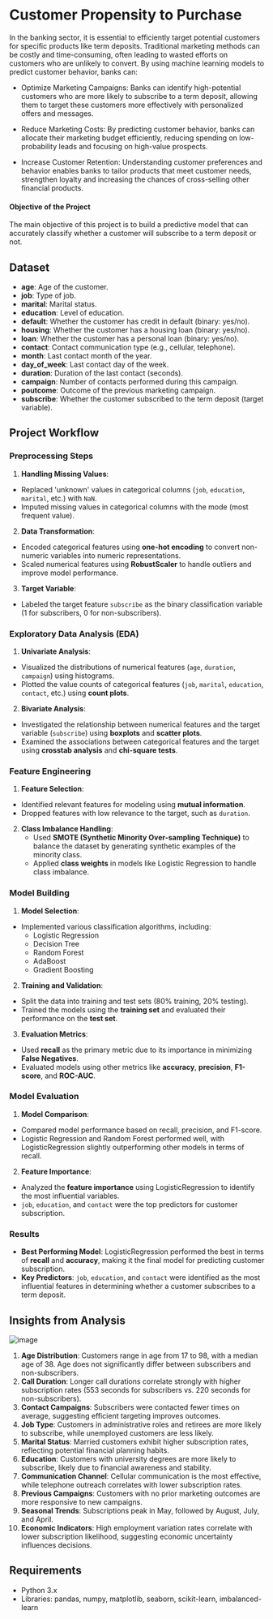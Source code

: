 
# Customer Propensity to Purchase

In the banking sector, it is essential to efficiently target potential customers for specific products like term deposits. Traditional marketing methods can be costly and time-consuming, often leading to wasted efforts on customers who are unlikely to convert. By using machine learning models to predict customer behavior, banks can:

- Optimize Marketing Campaigns: Banks can identify high-potential customers who are more likely to subscribe to a term deposit, allowing them to target these customers more effectively with personalized offers and messages.

- Reduce Marketing Costs: By predicting customer behavior, banks can allocate their marketing budget efficiently, reducing spending on low-probability leads and focusing on high-value prospects.

- Increase Customer Retention: Understanding customer preferences and behavior enables banks to tailor products that meet customer needs, strengthen loyalty and increasing the chances of cross-selling other financial products.

#### Objective of the Project
The main objective of this project is to build a predictive model that can accurately classify whether a customer will subscribe to a term deposit or not.

## Dataset

- **age**: Age of the customer.
- **job**: Type of job.
- **marital**: Marital status.
- **education**: Level of education.
- **default**: Whether the customer has credit in default (binary: yes/no).
- **housing**: Whether the customer has a housing loan (binary: yes/no).
- **loan**: Whether the customer has a personal loan (binary: yes/no).
- **contact**: Contact communication type (e.g., cellular, telephone).
- **month**: Last contact month of the year.
- **day_of_week**: Last contact day of the week.
- **duration**: Duration of the last contact (seconds).
- **campaign**: Number of contacts performed during this campaign.
- **poutcome**: Outcome of the previous marketing campaign.
- **subscribe**: Whether the customer subscribed to the term deposit (target variable).


## Project Workflow

### Preprocessing Steps

1. **Handling Missing Values**:
  - Replaced 'unknown' values in categorical columns (`job`, `education`, `marital`, etc.) with `NaN`.
   - Imputed missing values in categorical columns with the mode (most frequent value).
   
2. **Data Transformation**:
  - Encoded categorical features using **one-hot encoding** to convert non-numeric variables into numeric representations.
   - Scaled numerical features using **RobustScaler** to handle outliers and improve model performance.

3. **Target Variable**:
  - Labeled the target feature `subscribe` as the binary classification variable (1 for subscribers, 0 for non-subscribers).

### Exploratory Data Analysis (EDA)

1. **Univariate Analysis**:
  - Visualized the distributions of numerical features (`age`, `duration`, `campaign`) using histograms.
   - Plotted the value counts of categorical features (`job`, `marital`, `education`, `contact`, etc.) using **count plots**.

2. **Bivariate Analysis**:
  - Investigated the relationship between numerical features and the target variable (`subscribe`) using **boxplots** and **scatter plots**.
   - Examined the associations between categorical features and the target using **crosstab analysis** and **chi-square tests**.


### Feature Engineering

1.  **Feature Selection**:
   - Identified relevant features for modeling using **mutual information**.
   - Dropped features with low relevance to the target, such as `duration`.

2. **Class Imbalance Handling**:
   - Used **SMOTE (Synthetic Minority Over-sampling Technique)** to balance the dataset by generating synthetic examples of the minority class.
   - Applied **class weights** in models like Logistic Regression to handle class imbalance.

### Model Building

1. **Model Selection**:
  - Implemented various classification algorithms, including:
     - Logistic Regression
     - Decision Tree
     - Random Forest
     - AdaBoost
     - Gradient Boosting

2. **Training and Validation**:
  - Split the data into training and test sets (80% training, 20% testing).
   - Trained the models using the **training set** and evaluated their performance on the **test set**.

3. **Evaluation Metrics**:
  - Used **recall** as the primary metric due to its importance in minimizing **False Negatives**.
   - Evaluated models using other metrics like **accuracy**, **precision**, **F1-score**, and **ROC-AUC**.

### Model Evaluation

1. **Model Comparison**:
  - Compared model performance based on recall, precision, and F1-score.
   - Logistic Regression and Random Forest performed well, with LogisticRegression slightly outperforming other models in terms of recall.

2. **Feature Importance**:
  - Analyzed the **feature importance** using LogisticRegression to identify the most influential variables.
   - `job`, `education`, and `contact` were the top predictors for customer subscription.

### Results

- **Best Performing Model**: LogisticRegression performed the best in terms of **recall** and **accuracy**, making it the final model for predicting customer subscription.
- **Key Predictors**: `job`, `education`, and `contact` were identified as the most influential features in determining whether a customer subscribes to a term deposit.



## Insights from Analysis 

![image](https://github.com/user-attachments/assets/22809eb6-9aac-48c3-ae83-c26374fc8ba8)

1. **Age Distribution**: Customers range in age from 17 to 98, with a median age of 38. Age does not significantly differ between subscribers and non-subscribers.  
2. **Call Duration**: Longer call durations correlate strongly with higher subscription rates (553 seconds for subscribers vs. 220 seconds for non-subscribers).  
3. **Contact Campaigns**: Subscribers were contacted fewer times on average, suggesting efficient targeting improves outcomes.  
4. **Job Type**: Customers in administrative roles and retirees are more likely to subscribe, while unemployed customers are less likely.  
5. **Marital Status**: Married customers exhibit higher subscription rates, reflecting potential financial planning habits.  
6. **Education**: Customers with university degrees are more likely to subscribe, likely due to financial awareness and stability.  
7. **Communication Channel**: Cellular communication is the most effective, while telephone outreach correlates with lower subscription rates.  
8. **Previous Campaigns**: Customers with no prior marketing outcomes are more responsive to new campaigns.  
9. **Seasonal Trends**: Subscriptions peak in May, followed by August, July, and April.  
10. **Economic Indicators**: High employment variation rates correlate with lower subscription likelihood, suggesting economic uncertainty influences decisions.  



## Requirements
 
- Python 3.x  
- Libraries: pandas, numpy, matplotlib, seaborn, scikit-learn, imbalanced-learn  
